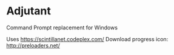 Adjutant
========

Command Prompt replacement for Windows

Uses https://scintillanet.codeplex.com/
Download progress icon: http://preloaders.net/